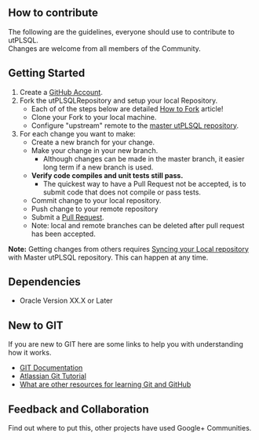 ## How to contribute ##

The following are the guidelines, everyone should use to contribute to utPLSQL.  
Changes are welcome from all members of the Community. 

## Getting Started ##

1. Create a [GitHub Account](https://github.com/join).
2. Fork the utPLSQLRepository and setup your local Repository.
     * Each of of the steps below are detailed [How to Fork](https://help.github.com/articles/fork-a-repo) article!
     * Clone your Fork to your local machine.
     * Configure "upstream" remote to the [master utPLSQL repository](https://github.com/utPLSQL/utPLSQL.git).
3. For each change you want to make:       
     * Create a new branch for your change. 
     * Make your change in your new branch. 
         * Although changes can be made in the master branch, it easier long term if a new branch is used.
     * **Verify code compiles and unit tests still pass.** 
         * The quickest way to have a Pull Request not be accepted, is to submit code that does not compile or pass tests.
     * Commit change to your local repository.
     * Push change to your remote repository
     * Submit a [Pull Request](https://help.github.com/articles/using-pull-requests).
     * Note: local and remote branches can be deleted after pull request has been accepted.

**Note:** Getting changes from others requires [Syncing your Local repository](https://help.github.com/articles/syncing-a-fork) with Master utPLSQL repository.    This can happen at any time.


## Dependencies ##

* Oracle Version XX.X or Later

## New to GIT ##

If you are new to GIT here are some links to help you with understanding how it works.    

- [GIT Documentation](http://git-scm.com/doc)
- [Atlassian Git Tutorial](https://www.atlassian.com/git/tutorial/git-basics)
- [What are other resources for learning Git and GitHub](https://help.github.com/articles/what-are-other-good-resources-for-learning-git-and-github) 


## Feedback and Collaboration ##

Find out where to put this, other projects have used Google+ Communities.


 

